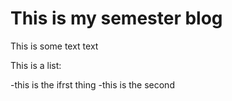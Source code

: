 # This is my semester blog

This is some text text

This is a list:

  -this is the ifrst thing
  -this is the second
  